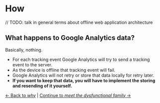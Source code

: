 # How

// TODO: talk in general terms about offline web application architecture

## What happens to Google Analytics data?

Basically, nothing.

- For each tracking event Google Analytics will try to send a tracking event to the server.
- As the device is offline that tracking event will fail.
- Google Analytics will not retry or store that data locally for retry later.
- **If you want to keep that data, you will have to implement the storing and resending of it yourself.**

[← Back to *why*](./why.md) | [Continue to *meet the dysfunctional family* →](./dysfunctional-family.md)

